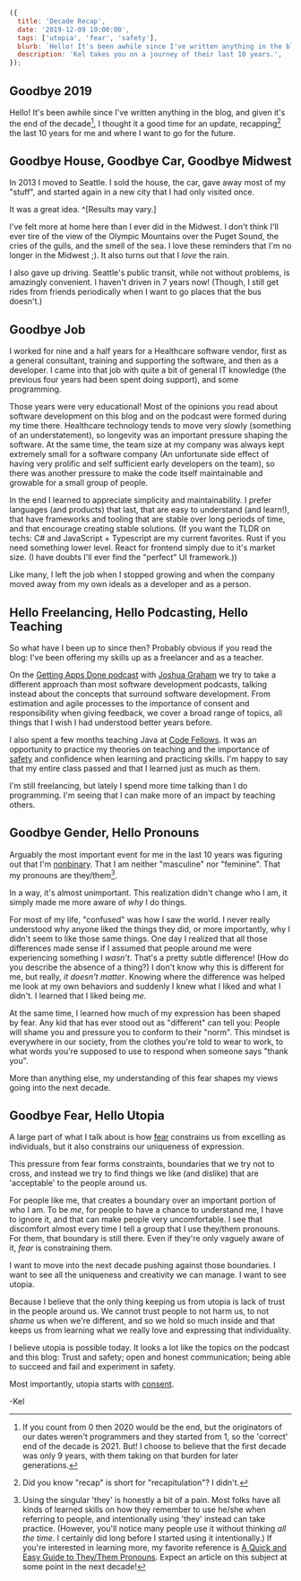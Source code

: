 ```js
({
  title: 'Decade Recap',
  date: '2019-12-09 10:00:00',
  tags: ['utopia', 'fear', 'safety'],
  blurb: `Hello! It's been awhile since I've written anything in the blog, and given it's the end of the decade, I thought it a good time for an update.`,
  description: 'Kel takes you on a journey of their last 10 years.',
});
```

## Goodbye 2019

Hello! It's been awhile since I've written anything in the blog, and given it's the end of the decade[^decade], I thought it a good time for an update, recapping[^recap] the last 10 years for me and where I want to go for the future.

[^decade]: If you count from 0 then 2020 would be the end, but the originators of our dates weren't programmers and they started from 1, so the 'correct' end of the decade is 2021. But! I choose to believe that the first decade was only 9 years, with them taking on that burden for later generations.
[^recap]: Did you know "recap" is short for "recapitulation"? I didn't.

## Goodbye House, Goodbye Car, Goodbye Midwest

In 2013 I moved to Seattle. I sold the house, the car, gave away most of my "stuff", and started again in a new city that I had only visited once.

It was a great idea. ^[Results may vary.]

I've felt more at home here than I ever did in the Midwest. I don't think I'll ever tire of the view of the Olympic Mountains over the Puget Sound, the cries of the gulls, and the smell of the sea. I love these reminders that I'm no longer in the Midwest ;). It also turns out that I _love_ the rain.

I also gave up driving. Seattle's public transit, while not without problems, is amazingly convenient. I haven't driven in 7 years now! (Though, I still get rides from friends periodically when I want to go places that the bus doesn't.)

## Goodbye Job

I worked for nine and a half years for a Healthcare software vendor, first as a general consultant, training and supporting the software, and then as a developer. I came into that job with quite a bit of general IT knowledge (the previous four years had been spent doing support), and some programming.

Those years were very educational! Most of the opinions you read about software development on this blog and on the podcast were formed during my time there. Healthcare technology tends to move very slowly (something of an understatement), so longevity was an important pressure shaping the software. At the same time, the team size at my company was always kept extremely small for a software company (An unfortunate side effect of having very prolific and self sufficient early developers on the team), so there was another pressure to make the code itself maintainable and growable for a small group of people.

In the end I learned to appreciate simplicity and maintainability. I prefer languages (and products) that last, that are easy to understand (and learn!), that have frameworks and tooling that are stable over long periods of time, and that encourage creating stable solutions. (If you want the TLDR on techs: C# and JavaScript + Typescript are my current favorites. Rust if you need something lower level. React for frontend simply due to it's market size. (I have doubts I'll ever find the "perfect" UI framework.))

Like many, I left the job when I stopped growing and when the company moved away from my own ideals as a developer and as a person.

## Hello Freelancing, Hello Podcasting, Hello Teaching

So what have I been up to since then? Probably obvious if you read the blog: I've been offering my skills up as a freelancer and as a teacher.

On the [Getting Apps Done podcast](https://gettingappsdone.com) with [Joshua Graham](https://joshuagraham.info) we try to take a different approach than most software development podcasts, talking instead about the concepts that surround software development. From estimation and agile processes to the importance of consent and responsibility when giving feedback, we cover a broad range of topics, all things that I wish I had understood better years before.

I also spent a few months teaching Java at [Code Fellows](https://www.codefellows.org/). It was an opportunity to practice my theories on teaching and the importance of [safety](/tags/safety) and confidence when learning and practicing skills. I'm happy to say that my entire class passed and that I learned just as much as them.

I'm still freelancing, but lately I spend more time talking than I do programming. I'm seeing that I can make more of an impact by teaching others.

## Goodbye Gender, Hello Pronouns

Arguably the most important event for me in the last 10 years was figuring out that I'm [nonbinary](https://en.wikipedia.org/wiki/Non-binary_gender). That I am neither "masculine" nor "feminine". That my pronouns are they/them[^pronouns].

[^pronouns]: Using the singular 'they' is honestly a bit of a pain. Most folks have all kinds of learned skills on how they remember to use he/she when referring to people, and intentionally using 'they' instead can take practice. (However, you'll notice many people use it without thinking _all the time_. I certainly did long before I started using it intentionally.) If you're interested in learning more, my favorite reference is [A Quick and Easy Guide to They/Them Pronouns](https://onipress.com/products/a-quick-easy-guide-to-they-them-pronouns). Expect an article on this subject at some point in the next decade!

In a way, it's almost unimportant. This realization didn't change who I am, it simply made me more aware of _why_ I do things.

For most of my life, "confused" was how I saw the world. I never really understood why anyone liked the things they did, or more importantly, why I didn't seem to like those same things. One day I realized that all those differences made sense if I assumed that people around me were experiencing something I _wasn't_. That's a pretty subtle difference! (How do you describe the absence of a thing?) I don't know why this is different for me, but really, _it doesn't matter_. Knowing where the difference was helped me look at my own behaviors and suddenly I knew what I liked and what I didn't. I learned that I liked being _me_.

At the same time, I learned how much of my expression has been shaped by fear. Any kid that has ever stood out as "different" can tell you: People will shame you and pressure you to conform to their "norm". This mindset is everywhere in our society, from the clothes you're told to wear to work, to what words you're supposed to use to respond when someone says "thank you".

More than anything else, my understanding of this fear shapes my views going into the next decade.

## Goodbye Fear, Hello Utopia

A large part of what I talk about is how [fear](/tags/fear) constrains us from excelling as individuals, but it also constrains our uniqueness of expression.

This pressure from fear forms constraints, boundaries that we try not to cross, and instead we try to find things we like (and dislike) that are 'acceptable' to the people around us.

For people like me, that creates a boundary over an important portion of who I am. To be _me_, for people to have a chance to understand me, I have to ignore it, and that can make people very uncomfortable. I see that discomfort almost every time I tell a group that I use they/them pronouns. For them, that boundary is still there. Even if they're only vaguely aware of it, _fear_ is constraining them.

I want to move into the next decade pushing against those boundaries. I want to see all the uniqueness and creativity we can manage. I want to see utopia.

Because I believe that the only thing keeping us from utopia is lack of trust in the people around us. We cannot trust people to not harm us, to not _shame_ us when we're different, and so we hold so much inside and that keeps us from learning what we really love and expressing that individuality.

I believe utopia is possible today. It looks a lot like the topics on the podcast and this blog: Trust and safety; open and honest communication; being able to succeed and fail and experiment in safety.

Most importantly, utopia starts with [consent](/2019/12/09/spark-utopia/).

-Kel
